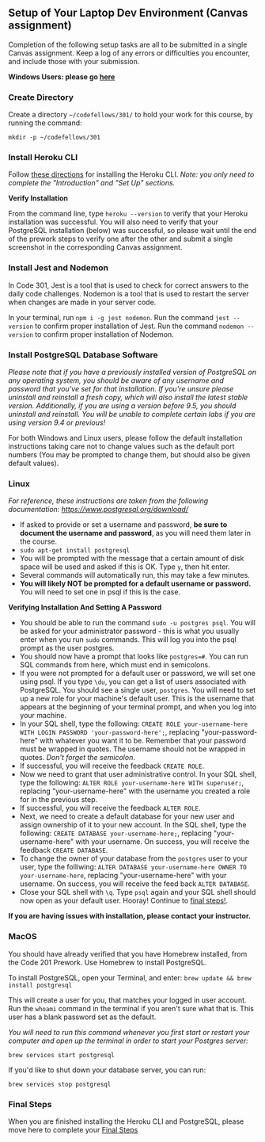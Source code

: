 ## Setup of Your Laptop Dev Environment (Canvas assignment)

Completion of the following setup tasks are all to be submitted in a single Canvas assignment. Keep a log of any errors or difficulties you encounter, and include those with your submission.

**Windows Users: please go [here](./windows/wsl.md)**

### Create Directory

Create a directory `~/codefellows/301/` to hold your work for this course, by running the command:
```
mkdir -p ~/codefellows/301
```

### Install Heroku CLI

Follow [these directions](https://devcenter.heroku.com/articles/getting-started-with-nodejs#introduction) for installing the Heroku CLI. *Note: you only need to complete the "Introduction" and "Set Up" sections.*

**Verify Installation**

From the command line, type `heroku --version` to verify that your Heroku installation was successful. You will also need to verify that your PostgreSQL installation (below) was successful, so please wait until the end of the prework steps to verify one after the other and submit a single screenshot in the corresponding Canvas assignment.

### Install Jest and Nodemon

In Code 301, Jest is a tool that is used to check for correct answers to the daily code challenges. Nodemon is a tool that is used to restart the server when changes are made in your server code.

In your terminal, run `npm i -g jest nodemon`. Run the command `jest --version` to confirm proper installation of Jest. Run the command `nodemon --version` to confirm proper installation of Nodemon.

### Install PostgreSQL Database Software
*Please note that if you have a previously installed version of PostgreSQL on any operating system, you should be aware of any username and password that you've set for that installation. If you're unsure please uninstall and reinstall a fresh copy, which will also install the latest stable version. Additionally, if you are using a version before 9.5, you should uninstall and reinstall. You will be unable to complete certain labs if you are using version 9.4 or previous!*

For both Windows and Linux users, please follow the default installation instructions taking care not to change values such as the default port numbers (You may be prompted to change them, but should also be given default values).

### Linux

*For reference, these instructions are taken from the following documentation: https://www.postgresql.org/download/*

- If asked to provide or set a username and password, **be sure to document the username and password**, as you will need them later in the course.
- `sudo apt-get install postgresql`
- You will be prompted with the message that a certain amount of disk space will be used and asked if this is OK. Type `y`, then hit enter.
- Several commands will automatically run, this may take a few minutes.
- **You will likely NOT be prompted for a default username or password.** You will need to set one in psql if this is the case.

**Verifying Installation And Setting A Password**
- You should be able to run the command `sudo -u postgres psql`. You will be asked for your administrator password - this is what you usually enter when you run `sudo` commands. This will log you into the psql prompt as the user postgres.
- You should now have a prompt that looks like `postgres=#`. You can run SQL commands from here, which must end in semicolons.
- If you were not prompted for a default user or password, we will set one using psql. If you type `\du`, you can get a list of users associated with PostgreSQL. You should see a single user, `postgres`. You will need to set up a new role for your machine's default user. This is the username that appears at the beginning of your terminal prompt, and when you log into your machine.
- In your SQL shell, type the following: `CREATE ROLE your-username-here WITH LOGIN PASSWORD 'your-password-here';`, replacing "your-password-here" with whatever you want it to be. Remember that your password must be wrapped in quotes. The username should not be wrapped in quotes. *Don't forget the semicolon*.
- If successful, you will receive the feedback `CREATE ROLE`.
- Now we need to grant that user administrative control. In your SQL shell, type the following: `ALTER ROLE your-username-here WITH superuser;`, replacing "your-username-here" with the username you created a role for in the previous step.
- If successful, you will receive the feedback `ALTER ROLE`.
- Next, we need to create a default database for your new user and assign ownership of it to your new account. In the SQL shell, type the following: `CREATE DATABASE your-username-here;`, replacing "your-username-here" with your username. On success, you will receive the feedback `CREATE DATABASE`.
- To change the owner of your database from the `postgres` user to your user, type the folliwing: `ALTER DATABASE your-username-here OWNER TO your-username-here`, replacing "your-username-here" with your username. On success, you will receive the feed back `ALTER DATABASE`.
- Close your SQL shell with `\q`. Type `psql` again and your SQL shell should now open as your default user. Hooray! Continue to [final steps!](#final-steps).

**If you are having issues with installation, please contact your instructor.**

### MacOS

You should have already verified that you have Homebrew installed, from the Code 201 Prework. Use Homebrew to install PostgreSQL.

To install PostgreSQL, open your Terminal, and enter:
`brew update && brew install postgresql`

This will create a user for you, that matches your logged in user account. Run the `whoami` command in the terminal if you aren't sure what that is. This user has a blank password set as the default.

*You will need to run this command whenever you first start or restart your computer and open up the terminal in order to start your Postgres server:*

`brew services start postgresql`

If you'd like to shut down your database server, you can run:

`brew services stop postgresql`

### <a id="final-steps">Final Steps</a>

When you are finished installing the Heroku CLI and PostgreSQL, please move here to complete your [Final Steps](./final_steps.md)
